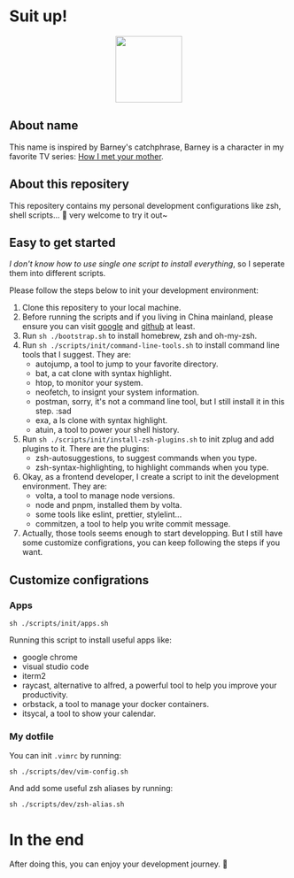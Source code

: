 # Suit up!

<p align="center">
    <img src="https://github.com/ChangeHow/suitup/blob/main/suitup.mini.png?raw=true"
        height="120">
</p>

## About name

This name is inspired by Barney's catchphrase, Barney is a character in my favorite TV series: [How I met your mother](https://www.themoviedb.org/tv/1100-how-i-met-your-mother).

## About this repositery

This repositery contains my personal development configurations like zsh, shell scripts... 🙌 very welcome to try it out~

## Easy to get started

_I don't know how to use single one script to install everything_, so I seperate them into different scripts.

Please follow the steps below to init your development environment:

1. Clone this repositery to your local machine.
2. Before running the scripts and if you living in China mainland, please ensure you can visit [google](https://www.google.com) and [github](https://github.com) at least.
3. Run `sh ./bootstrap.sh` to install homebrew, zsh and oh-my-zsh.
4. Run `sh ./scripts/init/command-line-tools.sh` to install command line tools that I suggest. They are:
   - autojump, a tool to jump to your favorite directory.
   - bat, a cat clone with syntax highlight.
   - htop, to monitor your system.
   - neofetch, to insignt your system information.
   - postman, sorry, it's not a command line tool, but I still install it in this step. :sad
   - exa, a ls clone with syntax highlight.
   - atuin, a tool to power your shell history.
5. Run `sh ./scripts/init/install-zsh-plugins.sh` to init zplug and add plugins to it. There are the plugins:
   - zsh-autosuggestions, to suggest commands when you type.
   - zsh-syntax-highlighting, to highlight commands when you type.
6. Okay, as a frontend developer, I create a script to init the development environment. They are:
   - volta, a tool to manage node versions.
   - node and pnpm, installed them by volta.
   - some tools like eslint, prettier, stylelint...
   - commitzen, a tool to help you write commit message.
7. Actually, those tools seems enough to start developping. But I still have some customize configrations, you can keep following the steps if you want.

## Customize configrations

### Apps

```shell
sh ./scripts/init/apps.sh
```

Running this script to install useful apps like:

- google chrome
- visual studio code
- iterm2
- raycast, alternative to alfred, a powerful tool to help you improve your productivity.
- orbstack, a tool to manage your docker containers.
- itsycal, a tool to show your calendar.

### My dotfile

You can init `.vimrc` by running:

```shell
sh ./scripts/dev/vim-config.sh
```

And add some useful zsh aliases by running:

```shell
sh ./scripts/dev/zsh-alias.sh
```

# In the end

After doing this, you can enjoy your development journey. 🎉
